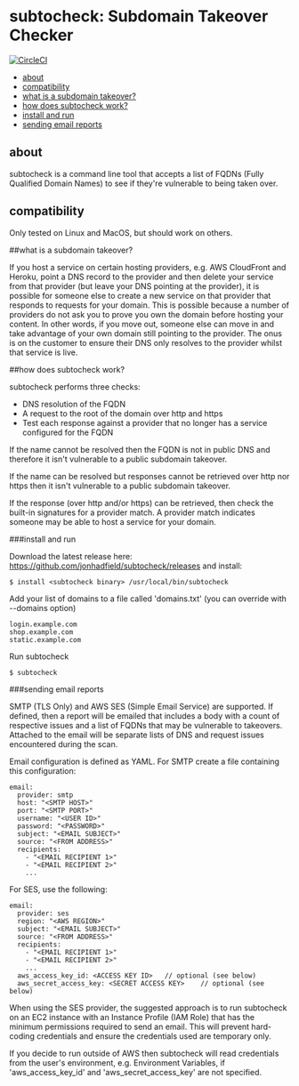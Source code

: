 
# subtocheck: Subdomain Takeover Checker
[![CircleCI](https://circleci.com/gh/jonhadfield/ape/tree/master.svg?style=shield&circle-token=16e5cf0096cd4f6c7894e10f25b51e07746fa0b7)](https://circleci.com/gh/jonhadfield/ape/tree/master)

- [about](#about)
- [compatibility](#compatibility)
- [what is a subdomain takeover?](#what-is-a-subdomain-takeover?)
- [how does subtocheck work?](#how-does-subtocheck-work?)
- [install and run](#install-and-run)
- [sending email reports](#sending-email-reports)

## about

subtocheck is a command line tool that accepts a list of FQDNs (Fully Qualified Domain Names) to see if they're vulnerable to being taken over.

## compatibility

Only tested on Linux and MacOS, but should work on others.

##what is a subdomain takeover?

If you host a service on certain hosting providers, e.g. AWS CloudFront and Heroku, point a DNS record to the provider and then delete your service from that provider (but leave your DNS pointing at the provider), it is possible for someone else to create a new service on that provider that responds to requests for your domain.
This is possible because a number of providers do not ask you to prove you own the domain before hosting your content. In other words, if you move out, someone else can move in and take advantage of your own domain still pointing to the provider.
The onus is on the customer to ensure their DNS only resolves to the provider whilst that service is live.

##how does subtocheck work?

subtocheck performs three checks:
- DNS resolution of the FQDN
- A request to the root of the domain over http and https
- Test each response against a provider that no longer has a service configured for the FQDN

If the name cannot be resolved then the FQDN is not in public DNS and therefore it isn't vulnerable to a public subdomain takeover.

If the name can be resolved but responses cannot be retrieved over http nor https then it isn't vulnerable to a public subdomain takeover.

If the response (over http and/or https) can be retrieved, then check the built-in signatures for a provider match. A provider match indicates someone may be able to host a service for your domain.

###install and run

Download the latest release here: https://github.com/jonhadfield/subtocheck/releases and install:

``
$ install <subtocheck binary> /usr/local/bin/subtocheck
``

Add your list of domains to a file called 'domains.txt' (you can override with --domains option)

    login.example.com
    shop.example.com
    static.example.com

Run subtocheck

``
$ subtocheck
``

###sending email reports

SMTP (TLS Only) and AWS SES (Simple Email Service) are supported. If defined, then a report will be emailed that includes a body with a count of respective issues and a list of FQDNs that may be vulnerable to takeovers. Attached to the email will be separate lists of DNS and request issues encountered during the scan.

Email configuration is defined as YAML. For SMTP create a file containing this configuration:

    email:
      provider: smtp
      host: "<SMTP HOST>"
      port: "<SMTP PORT>"
      username: "<USER ID>"
      password: "<PASSWORD>"
      subject: "<EMAIL SUBJECT>"
      source: "<FROM ADDRESS>"
      recipients:
        - "<EMAIL RECIPIENT 1>"
        - "<EMAIL RECIPIENT 2>"
        ...
        
For SES, use the following:

    email:
      provider: ses
      region: "<AWS REGION>"
      subject: "<EMAIL SUBJECT>"
      source: "<FROM ADDRESS>"
      recipients:
        - "<EMAIL RECIPIENT 1>"
        - "<EMAIL RECIPIENT 2>"
        ...
      aws_access_key_id: <ACCESS KEY ID>   // optional (see below)
      aws_secret_access_key: <SECRET ACCESS KEY>    // optional (see below)

 When using the SES provider, the suggested approach is to run subtocheck on an EC2 instance with an Instance Profile (IAM Role) that has the minimum permissions required to send an email. This will prevent hard-coding credentials and ensure the credentials used are temporary only.
 
 If you decide to run outside of AWS then subtocheck will read credentials from the user's environment, e.g. Environment Variables, if 'aws_access_key_id' and 'aws_secret_access_key' are not specified.


